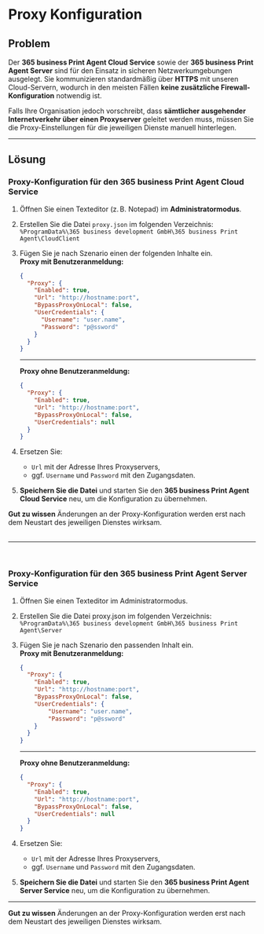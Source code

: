 # Proxy Konfiguration

## Problem

Der **365 business Print Agent Cloud Service** sowie der **365 business Print Agent Server** sind für den Einsatz in sicheren Netzwerkumgebungen ausgelegt. Sie kommunizieren standardmäßig über **HTTPS** mit unseren Cloud-Servern, wodurch in den meisten Fällen **keine zusätzliche Firewall-Konfiguration** notwendig ist.

Falls Ihre Organisation jedoch vorschreibt, dass **sämtlicher ausgehender Internetverkehr über einen Proxyserver** geleitet werden muss, müssen Sie die Proxy-Einstellungen für die jeweiligen Dienste manuell hinterlegen.

---

## Lösung

### Proxy-Konfiguration für den 365 business Print Agent Cloud Service

1. Öffnen Sie einen Texteditor (z. B. Notepad) im **Administratormodus**.
2. Erstellen Sie die Datei `proxy.json` im folgenden Verzeichnis: `%ProgramData%\365 business development GmbH\365 business Print Agent\CloudClient`
3. Fügen Sie je nach Szenario einen der folgenden Inhalte ein.
	<br>
   **Proxy mit Benutzeranmeldung:**
	```json
	{
	  "Proxy": {
		"Enabled": true,
		"Url": "http://hostname:port",
		"BypassProxyOnLocal": false,
		"UserCredentials": {
		  "Username": "user.name",
		  "Password": "p@ssword"
		}
	  }
	}
	```
	---
	**Proxy ohne Benutzeranmeldung:**
	```json
	{
	  "Proxy": {
		"Enabled": true,
		"Url": "http://hostname:port",
		"BypassProxyOnLocal": false,
		"UserCredentials": null
	  }
	}
	```

4. Ersetzen Sie:
	- `Url` mit der Adresse Ihres Proxyservers,
	-  ggf. `Username` und `Password` mit den Zugangsdaten.

5. **Speichern Sie die Datei** und starten Sie den **365 business Print Agent Cloud Service** neu, um die Konfiguration zu übernehmen.

<div class="alert alert-notice">
	<i class="fa-duotone fa-solid fa-lightbulb fa-xl"></i>
	<strong>Gut zu wissen</strong>
	Änderungen an der Proxy-Konfiguration werden erst nach dem Neustart des jeweiligen Dienstes wirksam. 
</div>

<br>


---

<br>


### Proxy-Konfiguration für den 365 business Print Agent Server Service

1. Öffnen Sie einen Texteditor im Administratormodus.
2. Erstellen Sie die Datei proxy.json im folgenden Verzeichnis: `%ProgramData%\365 business development GmbH\365 business Print Agent\Server`
3. Fügen Sie je nach Szenario den passenden Inhalt ein.
	<br>
   **Proxy mit Benutzeranmeldung:**
	```json
	{
	  "Proxy": {
		"Enabled": true,
		"Url": "http://hostname:port",
		"BypassProxyOnLocal": false,
		"UserCredentials": {
			"Username": "user.name",
			"Password": "p@ssword"
		}
	  }
	}
	```
	---
	**Proxy ohne Benutzeranmeldung:**
	```json
    {
      "Proxy": {
        "Enabled": true,
        "Url": "http://hostname:port",
        "BypassProxyOnLocal": false,
        "UserCredentials": null
      }
    }
	```
4. Ersetzen Sie:
	- `Url` mit der Adresse Ihres Proxyservers,
	-  ggf. `Username` und `Password` mit den Zugangsdaten.

5. **Speichern Sie die Datei** und starten Sie den **365 business Print Agent Server Service** neu, um die Konfiguration zu übernehmen.

---

<div class="alert alert-notice">
	<i class="fa-duotone fa-solid fa-lightbulb fa-xl"></i>
	<strong>Gut zu wissen</strong>
	Änderungen an der Proxy-Konfiguration werden erst nach dem Neustart des jeweiligen Dienstes wirksam. 
</div>
